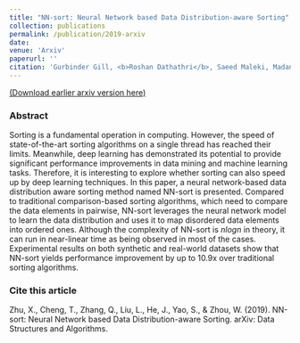 ```yaml
---
title: "NN-sort: Neural Network based Data Distribution-aware Sorting"
collection: publications
permalink: /publication/2019-arxiv
date: 
venue: 'Arxiv'
paperurl: ''
citation: 'Gurbinder Gill, <b>Roshan Dathathri</b>, Saeed Maleki, Madan Musuvathi, Todd Mytkowicz, Olli Saarikivi, “Distributed Training of Embeddings using Graph Analytics,” Proceedings of the 35th IEEE International Parallel and Distributed Processing Symposium (IPDPS), May 2021.'
---
```

[(Download earlier arxiv version here)](https://arxiv.org/pdf/1907.08817.pdf)


### Abstract

Sorting is a fundamental operation in computing. However, the speed of state-of-the-art sorting algorithms on a single thread has reached their limits. Meanwhile, deep learning has demonstrated its potential to provide significant performance improvements in data mining and machine learning tasks. Therefore, it is interesting to explore whether sorting can also speed up by deep learning techniques. In this paper, a neural network-based data distribution aware sorting method named NN-sort is presented. Compared to traditional comparison-based sorting algorithms, which need to compare the data elements in pairwise, NN-sort leverages the neural network model to learn the data distribution and uses it to map disordered data elements into ordered ones. Although the complexity of NN-sort is $nlogn$ in theory, it can run in near-linear time as being observed in most of the cases. Experimental results on both synthetic and real-world datasets show that NN-sort yields performance improvement by up to 10.9x over traditional sorting algorithms.

### Cite this article
Zhu, X., Cheng, T., Zhang, Q., Liu, L., He, J., Yao, S., & Zhou, W. (2019). NN-sort: Neural Network based Data Distribution-aware Sorting. arXiv: Data Structures and Algorithms.
